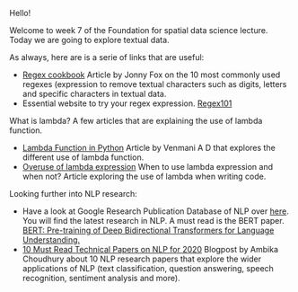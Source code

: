 Hello!

Welcome to week 7 of the Foundation for spatial data science lecture. Today we are going to explore textual data. 

As always, here are is a serie of links that are useful:
- [Regex cookbook](https://medium.com/factory-mind/regex-cookbook-most-wanted-regex-aa721558c3c1) Article by Jonny Fox on the 10 most commonly used regexes (expression to remove textual characters such as digits, letters and specific characters in textual data.
- Essential website to try your regex expression. [Regex101](https://regex101.com/)

What is lambda? A few articles that are explaining the use of lambda function. 
- [Lambda Function in Python](https://www.machinelearningplus.com/python/lambda-function/) Article by Venmani A D that explores the different use of lambda function. 
- [Overuse of lambda expression](https://www.geeksforgeeks.org/overuse-of-lambda-expressions-in-python/) When to use lambda expression and when not? Article exploring the use of lambda when writing code. 

Looking further into NLP research:
- Have a look at Google Research Publication Database of NLP over [here](https://research.google/pubs/?area=natural-language-processing). You will find the latest research in NLP. A must read is the BERT paper. [BERT: Pre-training of Deep Bidirectional Transformers for Language Understanding.](https://arxiv.org/pdf/1810.04805.pdf)
- [10 Must Read Technical Papers on NLP for 2020](https://analyticsindiamag.com/10-must-read-technical-papers-on-nlp-for-2020/) Blogpost by Ambika Choudhury about 10 NLP research papers that explore the wider applications of NLP (text classification, question answering, speech recognition, sentiment analysis and more). 


